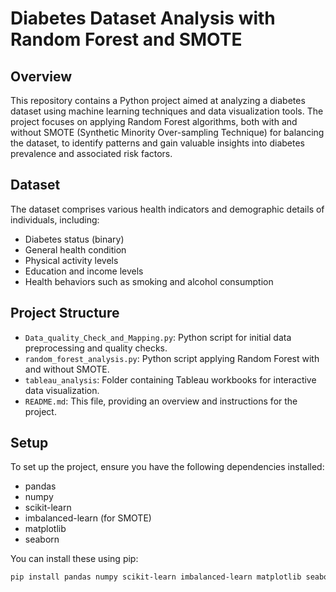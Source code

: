 # Diabetes Dataset Analysis with Random Forest and SMOTE

## Overview

This repository contains a Python project aimed at analyzing a diabetes dataset using machine learning techniques and data visualization tools. The project focuses on applying Random Forest algorithms, both with and without SMOTE (Synthetic Minority Over-sampling Technique) for balancing the dataset, to identify patterns and gain valuable insights into diabetes prevalence and associated risk factors.

## Dataset

The dataset comprises various health indicators and demographic details of individuals, including:
- Diabetes status (binary)
- General health condition
- Physical activity levels
- Education and income levels
- Health behaviors such as smoking and alcohol consumption

## Project Structure

- `Data_quality_Check_and_Mapping.py`: Python script for initial data preprocessing and quality checks.
- `random_forest_analysis.py`: Python script applying Random Forest with and without SMOTE.
- `tableau_analysis`: Folder containing Tableau workbooks for interactive data visualization.
- `README.md`: This file, providing an overview and instructions for the project.

## Setup

To set up the project, ensure you have the following dependencies installed:

- pandas
- numpy
- scikit-learn
- imbalanced-learn (for SMOTE)
- matplotlib
- seaborn

You can install these using pip:

```bash
pip install pandas numpy scikit-learn imbalanced-learn matplotlib seaborn
